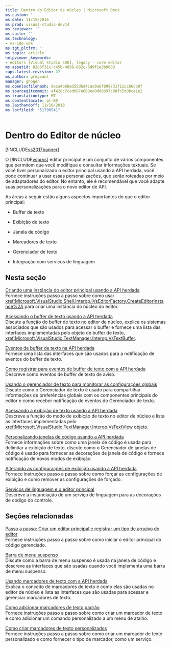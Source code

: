 ```yaml
---
title: Dentro do Editor de núcleo | Microsoft Docs
ms.custom: ''
ms.date: 11/15/2016
ms.prod: visual-studio-dev14
ms.reviewer: ''
ms.suite: ''
ms.technology:
- vs-ide-sdk
ms.tgt_pltfrm: ''
ms.topic: article
helpviewer_keywords:
- editors [Visual Studio SDK], legacy - core editor
ms.assetid: 8265f31c-c45b-4858-882c-6d9f1e3b9083
caps.latest.revision: 22
ms.author: gregvanl
manager: ghogen
ms.openlocfilehash: 9aca4bb8ad55dbd4cac0a6f899731711ccb6db8f
ms.sourcegitcommit: af428c7ccd007e668ec0dd8697c88fc5d8bca1e2
ms.translationtype: MT
ms.contentlocale: pt-BR
ms.lasthandoff: 11/16/2018
ms.locfileid: "51798541"
---
```

# <a name="inside-the-core-editor"></a>Dentro do Editor de núcleo
[!INCLUDE[vs2017banner](../includes/vs2017banner.md)]

O [!INCLUDE[vsprvs](../includes/vsprvs-md.md)] editor principal é um conjunto de vários componentes que permitem que você modifique e consultar informações textuais. Se você tiver personalizado o editor principal usando a API herdada, você pode continuar a usar essas personalizações, que serão roteadas por meio de adaptadores do editor. No entanto, ele é recomendável que você adapte suas personalizações para o novo editor de API.  
  
 As áreas a seguir estão alguns aspectos importantes do que o editor principal:  
  
-   Buffer de texto  
  
-   Exibição de texto  
  
-   Janela de código  
  
-   Marcadores de texto  
  
-   Gerenciador de texto  
  
-   Integração com serviços de linguagem  
  
## <a name="in-this-section"></a>Nesta seção  
 [Criando uma instância do editor principal usando a API herdada](../extensibility/instantiating-the-core-editor-by-using-the-legacy-api.md)  
 Fornece instruções passo a passo sobre como usar <xref:Microsoft.VisualStudio.Shell.Interop.IVsEditorFactory.CreateEditorInstance%2A> para criar uma instância do núcleo do editor.  
  
 [Acessando o buffer de texto usando a API herdada](../extensibility/accessing-the-text-buffer-by-using-the-legacy-api.md)  
 Discute a função do buffer de texto no editor de núcleo, explica os sistemas associados que são usados para acessar o buffer e fornece uma lista das interfaces implementadas pelo objeto de buffer de texto, <xref:Microsoft.VisualStudio.TextManager.Interop.VsTextBuffer>.  
  
 [Eventos de buffer de texto na API herdada](../extensibility/text-buffer-events-in-the-legacy-api.md)  
 Fornece uma lista das interfaces que são usados para a notificação de eventos do buffer de texto.  
  
 [Como registrar para eventos de buffer de texto com a API herdada](../extensibility/how-to-register-for-text-buffer-events-with-the-legacy-api.md)  
 Descreve como eventos de buffer de texto de aviso.  
  
 [Usando o gerenciador de texto para monitorar as configurações globais](../extensibility/using-the-text-manager-to-monitor-global-settings.md)  
 Discute como o Gerenciador de texto é usado para compartilhar informações de preferências globais com os componentes principais do editor e como receber notificação de eventos do Gerenciador de texto.  
  
 [Acessando a exibição de texto usando a API herdada](../extensibility/accessing-thetext-view-by-using-the-legacy-api.md)  
 Descreve a função do modo de exibição de texto no editor de núcleo e lista as interfaces implementadas pelo <xref:Microsoft.VisualStudio.TextManager.Interop.VsTextView> objeto.  
  
 [Personalizando janelas de código usando a API herdada](../extensibility/customizing-code-windows-by-using-the-legacy-api.md)  
 Fornece informações sobre como uma janela de código é usada para delimitar a exibição de texto, discute como o Gerenciador de janelas de código é usado para fornecer as decorações de janela de código e fornece notificação de novos modos de exibição.  
  
 [Alterando as configurações de exibição usando a API herdada](../extensibility/changing-view-settings-by-using-the-legacy-api.md)  
 Fornece instruções passo a passo sobre como forçar as configurações de exibição e como remover as configurações de forçado.  
  
 [Serviços de linguagem e o editor principal](../extensibility/language-services-and-the-core-editor.md)  
 Descreve a instanciação de um serviço de linguagem para as decorações de código do controle.  
  
## <a name="related-sections"></a>Seções relacionadas  
 [Passo a passo: Criar um editor principal e registrar um tipo de arquivo do editor](../extensibility/walkthrough-creating-a-core-editor-and-registering-an-editor-file-type.md)  
 Fornece instruções passo a passo sobre como iniciar o editor principal do código gerenciado.  
  
 [Barra de menu suspenso](../extensibility/drop-down-bar.md)  
 Discute como a barra de menu suspenso é usada na janela de código e descreve as interfaces que são usadas quando você implementa uma barra de menu suspenso.  
  
 [Usando marcadores de texto com a API herdada](../extensibility/using-text-markers-with-the-legacy-api.md)  
 Explica o conceito de marcadores de texto e como elas são usadas no editor de núcleo e lista as interfaces que são usadas para acessar e gerenciar marcadores de texto.  
  
 [Como adicionar marcadores de texto padrão](../extensibility/how-to-add-standard-text-markers.md)  
 Fornece instruções passo a passo sobre como criar um marcador de texto e como adicionar um comando personalizado a um menu de atalho.  
  
 [Como criar marcadores de texto personalizados](../extensibility/how-to-create-custom-text-markers.md)  
 Fornece instruções passo a passo sobre como criar um marcador de texto personalizado e como fornecer o tipo de marcador, como um serviço.

